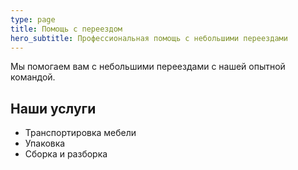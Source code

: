 ```yaml
---
type: page
title: Помощь с переездом
hero_subtitle: Профессиональная помощь с небольшими переездами
---
```


Мы помогаем вам с небольшими переездами с нашей опытной командой.

## Наши услуги

- Транспортировка мебели
- Упаковка
- Сборка и разборка
